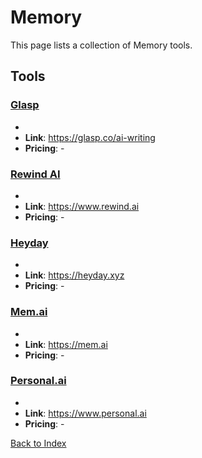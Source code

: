 # Memory

This page lists a collection of Memory tools.

## Tools

### [Glasp](https://glasp.co/ai-writing)
-
- **Link**: https://glasp.co/ai-writing
- **Pricing**: -

### [Rewind AI](https://www.rewind.ai)
-
- **Link**: https://www.rewind.ai
- **Pricing**: -

### [Heyday](https://heyday.xyz)
-
- **Link**: https://heyday.xyz
- **Pricing**: -

### [Mem.ai](https://mem.ai)
-
- **Link**: https://mem.ai
- **Pricing**: -

### [Personal.ai](https://www.personal.ai)
-
- **Link**: https://www.personal.ai
- **Pricing**: -


[Back to Index](././README.MD)